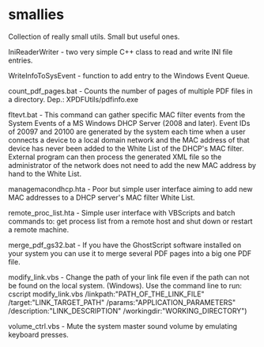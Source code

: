 # smallies
Collection of really small utils. Small but useful ones.

IniReaderWriter - two very simple C++ class to read and write INI file entries.

WriteInfoToSysEvent - function to add entry to the Windows Event Queue.

count_pdf_pages.bat - Counts the number of pages of multiple PDF files in a directory. Dep.: XPDFUtils/pdfinfo.exe

fltevt.bat - This command can gather specific MAC filter events from the System Events of a MS Windows DHCP Server (2008 and later). Event IDs of 20097 and 20100 are generated by the system each time when a user connects a device to a local domain network and the MAC address of that device has never been added to the White List of the DHCP's MAC filter. External program can then process the generated XML file so the administrator of the network does not need to add the new MAC address by hand to the White List.

managemacondhcp.hta - Poor but simple user interface aiming to add new MAC addresses to a DHCP server's MAC filter White List.

remote_proc_list.hta - Simple user interface with VBScripts and batch commands to: get process list from a remote host and shut down or restart a remote machine.

merge_pdf_gs32.bat - If you have the GhostScript software installed on your system you can use it to merge several PDF pages into a big one PDF file.

modify_link.vbs - Change the path of your link file even if the path can not be found on the local system. (Windows). Use the command line to run: cscript modify_link.vbs /linkpath:"PATH_OF_THE_LINK_FILE" /target:"LINK_TARGET_PATH" /params:"APPLICATION_PARAMETERS" /description:"LINK_DESCRIPTION" /workingdir:"WORKING_DIRECTORY")

volume_ctrl.vbs - Mute the system master sound volume by emulating keyboard presses.

